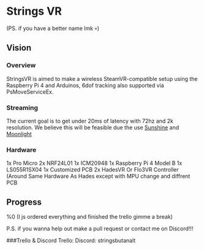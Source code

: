 # Strings VR
(PS. if you have a better name lmk 💀)


## Vision

### Overview
StringsVR is aimed to make a wireless SteamVR-compatible setup using the Raspberry Pi 4 and Arduinos, 6dof tracking also supported via PsMoveServiceEx. 

### Streaming
The current goal is to get under 20ms of latency with 72hz and 2k resolution. We believe this will be feasible due the use [Sunshine](https://github.com/LizardByte/Sunshine) and [Moonlight](https://github.com/moonlight-stream/moonlight-qt)

### Hardware
1x Pro Micro
2x NRF24L01
1x ICM20948
1x Raspberry Pi 4 Model B
1x LS055R1SX04
1x Customized PCB
2x HadesVR Or Flo3VR Controller 
(Around Same Hardware As Hades except with MPU change and diffrent PCB

## Progress
%0 (I js ordered everything and finished the trello gimme a break)

P.S. if you wanna help out make a pull request or contact me on Discord!!!

###Trello & Discord
Trello:
Discord: stringsbutanalt 


